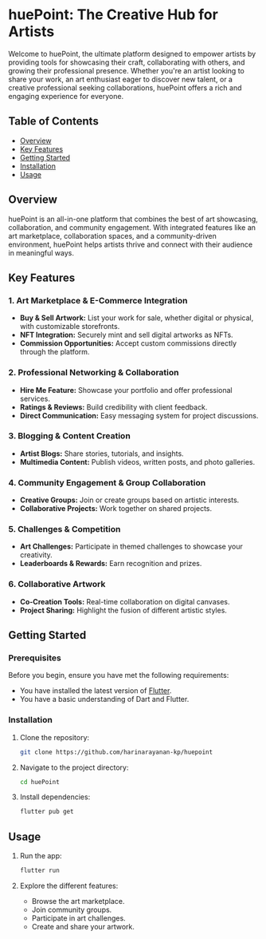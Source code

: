 # huePoint: The Creative Hub for Artists

Welcome to huePoint, the ultimate platform designed to empower artists by providing tools for showcasing their craft, collaborating with others, and growing their professional presence. Whether you're an artist looking to share your work, an art enthusiast eager to discover new talent, or a creative professional seeking collaborations, huePoint offers a rich and engaging experience for everyone.

## Table of Contents

- [Overview](#overview)
- [Key Features](#key-features)
- [Getting Started](#getting-started)
- [Installation](#installation)
- [Usage](#usage)

## Overview

huePoint is an all-in-one platform that combines the best of art showcasing, collaboration, and community engagement. With integrated features like an art marketplace, collaboration spaces, and a community-driven environment, huePoint helps artists thrive and connect with their audience in meaningful ways.

## Key Features

### 1. Art Marketplace & E-Commerce Integration
- **Buy & Sell Artwork:** List your work for sale, whether digital or physical, with customizable storefronts.
- **NFT Integration:** Securely mint and sell digital artworks as NFTs.
- **Commission Opportunities:** Accept custom commissions directly through the platform.

### 2. Professional Networking & Collaboration
- **Hire Me Feature:** Showcase your portfolio and offer professional services.
- **Ratings & Reviews:** Build credibility with client feedback.
- **Direct Communication:** Easy messaging system for project discussions.

### 3. Blogging & Content Creation
- **Artist Blogs:** Share stories, tutorials, and insights.
- **Multimedia Content:** Publish videos, written posts, and photo galleries.

### 4. Community Engagement & Group Collaboration
- **Creative Groups:** Join or create groups based on artistic interests.
- **Collaborative Projects:** Work together on shared projects.

### 5. Challenges & Competition
- **Art Challenges:** Participate in themed challenges to showcase your creativity.
- **Leaderboards & Rewards:** Earn recognition and prizes.

### 6. Collaborative Artwork
- **Co-Creation Tools:** Real-time collaboration on digital canvases.
- **Project Sharing:** Highlight the fusion of different artistic styles.

## Getting Started

### Prerequisites

Before you begin, ensure you have met the following requirements:
- You have installed the latest version of [Flutter](https://flutter.dev/).
- You have a basic understanding of Dart and Flutter.

### Installation

1. Clone the repository:
   ```bash
   git clone https://github.com/harinarayanan-kp/huepoint
   ```

2. Navigate to the project directory:
   ```bash
   cd huePoint
   ```

3. Install dependencies:
   ```bash
   flutter pub get
   ```

## Usage

1. Run the app:
   ```bash
   flutter run
   ```

2. Explore the different features:
   - Browse the art marketplace.
   - Join community groups.
   - Participate in art challenges.
   - Create and share your artwork.
